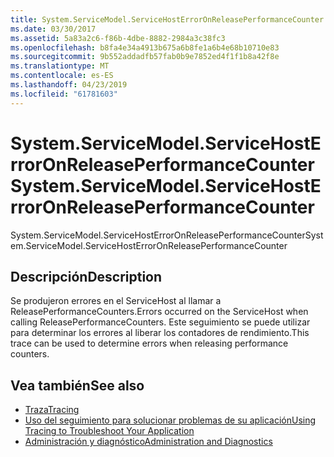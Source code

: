 ```yaml
---
title: System.ServiceModel.ServiceHostErrorOnReleasePerformanceCounter
ms.date: 03/30/2017
ms.assetid: 5a83a2c6-f86b-4dbe-8882-2984a3c38fc3
ms.openlocfilehash: b8fa4e34a4913b675a6b8fe1a6b4e68b10710e83
ms.sourcegitcommit: 9b552addadfb57fab0b9e7852ed4f1f1b8a42f8e
ms.translationtype: MT
ms.contentlocale: es-ES
ms.lasthandoff: 04/23/2019
ms.locfileid: "61781603"
---
```

# <a name="systemservicemodelservicehosterroronreleaseperformancecounter"></a><span data-ttu-id="533f8-102">System.ServiceModel.ServiceHostErrorOnReleasePerformanceCounter</span><span class="sxs-lookup"><span data-stu-id="533f8-102">System.ServiceModel.ServiceHostErrorOnReleasePerformanceCounter</span></span>
<span data-ttu-id="533f8-103">System.ServiceModel.ServiceHostErrorOnReleasePerformanceCounter</span><span class="sxs-lookup"><span data-stu-id="533f8-103">System.ServiceModel.ServiceHostErrorOnReleasePerformanceCounter</span></span>  
  
## <a name="description"></a><span data-ttu-id="533f8-104">Descripción</span><span class="sxs-lookup"><span data-stu-id="533f8-104">Description</span></span>  
 <span data-ttu-id="533f8-105">Se produjeron errores en el ServiceHost al llamar a ReleasePerformanceCounters.</span><span class="sxs-lookup"><span data-stu-id="533f8-105">Errors occurred on the ServiceHost when calling ReleasePerformanceCounters.</span></span> <span data-ttu-id="533f8-106">Este seguimiento se puede utilizar para determinar los errores al liberar los contadores de rendimiento.</span><span class="sxs-lookup"><span data-stu-id="533f8-106">This trace can be used to determine errors when releasing performance counters.</span></span>  
  
## <a name="see-also"></a><span data-ttu-id="533f8-107">Vea también</span><span class="sxs-lookup"><span data-stu-id="533f8-107">See also</span></span>

- [<span data-ttu-id="533f8-108">Traza</span><span class="sxs-lookup"><span data-stu-id="533f8-108">Tracing</span></span>](../../../../../docs/framework/wcf/diagnostics/tracing/index.md)
- [<span data-ttu-id="533f8-109">Uso del seguimiento para solucionar problemas de su aplicación</span><span class="sxs-lookup"><span data-stu-id="533f8-109">Using Tracing to Troubleshoot Your Application</span></span>](../../../../../docs/framework/wcf/diagnostics/tracing/using-tracing-to-troubleshoot-your-application.md)
- [<span data-ttu-id="533f8-110">Administración y diagnóstico</span><span class="sxs-lookup"><span data-stu-id="533f8-110">Administration and Diagnostics</span></span>](../../../../../docs/framework/wcf/diagnostics/index.md)
